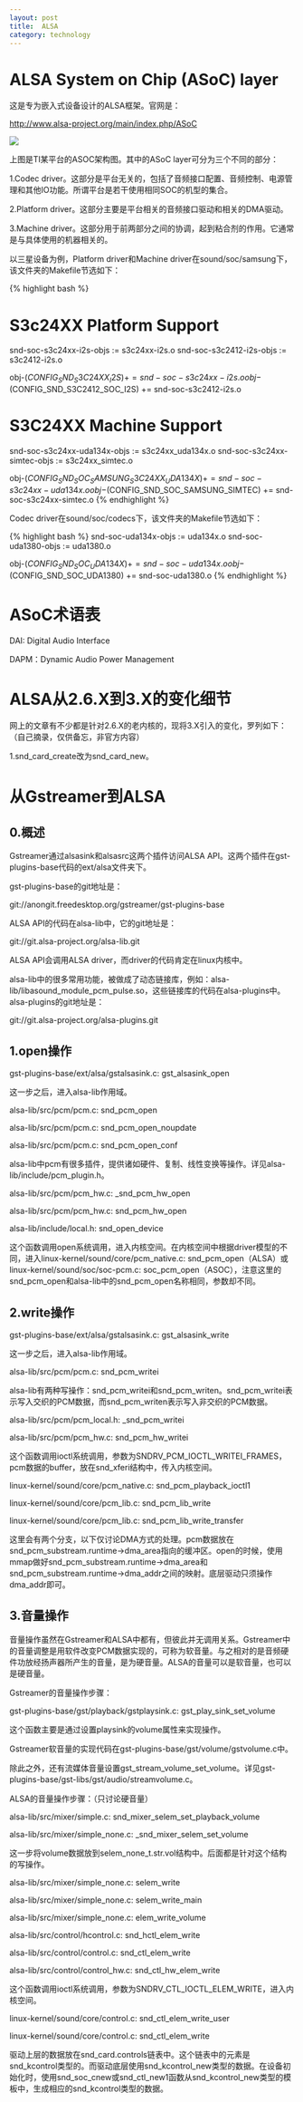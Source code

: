 ```yaml
---
layout: post
title:  ALSA
category: technology 
---
```


# ALSA System on Chip (ASoC) layer

这是专为嵌入式设备设计的ALSA框架。官网是：

http://www.alsa-project.org/main/index.php/ASoC

![](/images/article/dm81xx_asoc_architecture.png)

上图是TI某平台的ASOC架构图。其中的ASoC layer可分为三个不同的部分：

1.Codec driver。这部分是平台无关的，包括了音频接口配置、音频控制、电源管理和其他IO功能。所谓平台是若干使用相同SOC的机型的集合。

2.Platform driver。这部分主要是平台相关的音频接口驱动和相关的DMA驱动。

3.Machine driver。这部分用于前两部分之间的协调，起到粘合剂的作用。它通常是与具体使用的机器相关的。

以三星设备为例，Platform driver和Machine driver在sound/soc/samsung下，该文件夹的Makefile节选如下：

{% highlight bash %}
# S3c24XX Platform Support
snd-soc-s3c24xx-i2s-objs := s3c24xx-i2s.o
snd-soc-s3c2412-i2s-objs := s3c2412-i2s.o

obj-$(CONFIG_SND_S3C24XX_I2S) += snd-soc-s3c24xx-i2s.o
obj-$(CONFIG_SND_S3C2412_SOC_I2S) += snd-soc-s3c2412-i2s.o

# S3C24XX Machine Support
snd-soc-s3c24xx-uda134x-objs := s3c24xx_uda134x.o
snd-soc-s3c24xx-simtec-objs := s3c24xx_simtec.o

obj-$(CONFIG_SND_SOC_SAMSUNG_S3C24XX_UDA134X) += snd-soc-s3c24xx-uda134x.o
obj-$(CONFIG_SND_SOC_SAMSUNG_SIMTEC) += snd-soc-s3c24xx-simtec.o
{% endhighlight %}

Codec driver在sound/soc/codecs下，该文件夹的Makefile节选如下：

{% highlight bash %}
snd-soc-uda134x-objs := uda134x.o
snd-soc-uda1380-objs := uda1380.o

obj-$(CONFIG_SND_SOC_UDA134X)	+= snd-soc-uda134x.o
obj-$(CONFIG_SND_SOC_UDA1380)	+= snd-soc-uda1380.o
{% endhighlight %}

# ASoC术语表

DAI: Digital Audio Interface

DAPM：Dynamic Audio Power Management

# ALSA从2.6.X到3.X的变化细节

网上的文章有不少都是针对2.6.X的老内核的，现将3.X引入的变化，罗列如下：（自己摘录，仅供备忘，非官方内容）

1.snd_card_create改为snd_card_new。

# 从Gstreamer到ALSA

## 0.概述

Gstreamer通过alsasink和alsasrc这两个插件访问ALSA API。这两个插件在gst-plugins-base代码的ext/alsa文件夹下。

gst-plugins-base的git地址是：

git://anongit.freedesktop.org/gstreamer/gst-plugins-base

ALSA API的代码在alsa-lib中，它的git地址是：

git://git.alsa-project.org/alsa-lib.git

ALSA API会调用ALSA driver，而driver的代码肯定在linux内核中。

alsa-lib中的很多常用功能，被做成了动态链接库，例如：alsa-lib/libasound_module_pcm_pulse.so，这些链接库的代码在alsa-plugins中。alsa-plugins的git地址是：

git://git.alsa-project.org/alsa-plugins.git

## 1.open操作

gst-plugins-base/ext/alsa/gstalsasink.c: gst_alsasink_open

这一步之后，进入alsa-lib作用域。

alsa-lib/src/pcm/pcm.c: snd_pcm_open

alsa-lib/src/pcm/pcm.c: snd_pcm_open_noupdate

alsa-lib/src/pcm/pcm.c: snd_pcm_open_conf

alsa-lib中pcm有很多插件，提供诸如硬件、复制、线性变换等操作。详见alsa-lib/include/pcm_plugin.h。

alsa-lib/src/pcm/pcm_hw.c: _snd_pcm_hw_open

alsa-lib/src/pcm/pcm_hw.c: snd_pcm_hw_open

alsa-lib/include/local.h: snd_open_device

这个函数调用open系统调用，进入内核空间。在内核空间中根据driver模型的不同，进入linux-kernel/sound/core/pcm_native.c: snd_pcm_open（ALSA）或linux-kernel/sound/soc/soc-pcm.c: soc_pcm_open（ASOC），注意这里的snd_pcm_open和alsa-lib中的snd_pcm_open名称相同，参数却不同。

## 2.write操作

gst-plugins-base/ext/alsa/gstalsasink.c: gst_alsasink_write

这一步之后，进入alsa-lib作用域。

alsa-lib/src/pcm/pcm.c: snd_pcm_writei

alsa-lib有两种写操作：snd_pcm_writei和snd_pcm_writen。snd_pcm_writei表示写入交织的PCM数据，而snd_pcm_writen表示写入非交织的PCM数据。

alsa-lib/src/pcm/pcm_local.h: _snd_pcm_writei

alsa-lib/src/pcm/pcm_hw.c: snd_pcm_hw_writei

这个函数调用ioctl系统调用，参数为SNDRV_PCM_IOCTL_WRITEI_FRAMES，pcm数据的buffer，放在snd_xferi结构中，传入内核空间。

linux-kernel/sound/core/pcm_native.c: snd_pcm_playback_ioctl1

linux-kernel/sound/core/pcm_lib.c: snd_pcm_lib_write

linux-kernel/sound/core/pcm_lib.c: snd_pcm_lib_write_transfer

这里会有两个分支，以下仅讨论DMA方式的处理。pcm数据放在snd_pcm_substream.runtime->dma_area指向的缓冲区。open的时候，使用mmap做好snd_pcm_substream.runtime->dma_area和snd_pcm_substream.runtime->dma_addr之间的映射。底层驱动只须操作dma_addr即可。

## 3.音量操作

音量操作虽然在Gstreamer和ALSA中都有，但彼此并无调用关系。Gstreamer中的音量调整是用软件改变PCM数据实现的，可称为软音量。与之相对的是音频硬件功放经扬声器所产生的音量，是为硬音量。ALSA的音量可以是软音量，也可以是硬音量。

Gstreamer的音量操作步骤：

gst-plugins-base/gst/playback/gstplaysink.c: gst_play_sink_set_volume

这个函数主要是通过设置playsink的volume属性来实现操作。

Gstreamer软音量的实现代码在gst-plugins-base/gst/volume/gstvolume.c中。

除此之外，还有流媒体音量设置gst_stream_volume_set_volume。详见gst-plugins-base/gst-libs/gst/audio/streamvolume.c。

ALSA的音量操作步骤：（只讨论硬音量）

alsa-lib/src/mixer/simple.c: snd_mixer_selem_set_playback_volume

alsa-lib/src/mixer/simple_none.c: _snd_mixer_selem_set_volume

这一步将volume数据放到selem_none_t.str.vol结构中。后面都是针对这个结构的写操作。

alsa-lib/src/mixer/simple_none.c: selem_write

alsa-lib/src/mixer/simple_none.c: selem_write_main

alsa-lib/src/mixer/simple_none.c: elem_write_volume

alsa-lib/src/control/hcontrol.c: snd_hctl_elem_write

alsa-lib/src/control/control.c: snd_ctl_elem_write

alsa-lib/src/control/control_hw.c: snd_ctl_hw_elem_write

这个函数调用ioctl系统调用，参数为SNDRV_CTL_IOCTL_ELEM_WRITE，进入内核空间。

linux-kernel/sound/core/control.c: snd_ctl_elem_write_user

linux-kernel/sound/core/control.c: snd_ctl_elem_write

驱动上层的数据放在snd_card.controls链表中。这个链表中的元素是snd_kcontrol类型的。而驱动底层使用snd_kcontrol_new类型的数据。在设备初始化时，使用snd_soc_cnew或snd_ctl_new1函数从snd_kcontrol_new类型的模板中，生成相应的snd_kcontrol类型的数据。

